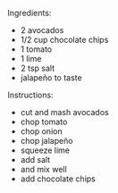 Ingredients:
- 2 avocados
- 1/2 cup chocolate chips
- 1 tomato
- 1 lime
- 2 tsp salt
- jalapeño to taste

Instructions:
- cut and mash avocados
- chop tomato
- chop onion
- chop jalapeño
- squeeze lime
- add salt
- and mix well
- add chocolate chips
  
